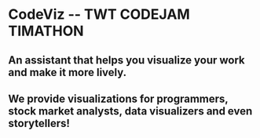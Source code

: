 # CodeViz -- TWT CODEJAM TIMATHON

## An assistant that helps you visualize your work and make it more lively.
## We provide visualizations for programmers, stock market analysts, data visualizers and even storytellers!
